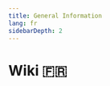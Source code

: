 ```yaml
---
title: General Information
lang: fr
sidebarDepth: 2
---
```


# Wiki :fr: <Badge text="LSSM Stable 3.3.5"/>
